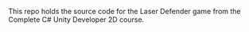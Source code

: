 This repo holds the source code for the Laser Defender game from the Complete C# Unity Developer 2D course.
